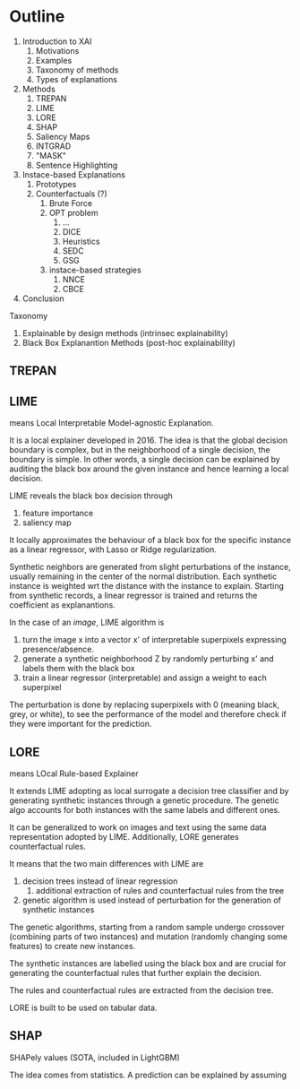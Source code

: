 # Outline

1. Introduction to XAI
	1. Motivations
	2. Examples
	3. Taxonomy of methods
	4. Types of explanations
2. Methods
	1. TREPAN
	2. LIME
	3. LORE
	4. SHAP
	5. Saliency Maps
	6. INTGRAD
	7. "MASK"
	8. Sentence Highlighting
3. Instace-based Explanations
	1. Prototypes
	2. Counterfactuals (?)
		1. Brute Force
		2. OPT problem
			1. ...
			2. DICE
			3. Heuristics
			4. SEDC
			5. GSG
		3. instace-based strategies
			1. NNCE
			2. CBCE
4. Conclusion



Taxonomy
1. Explainable by design methods (intrinsec explainability)
2. Black Box Explanantion Methods (post-hoc explainability)

## TREPAN







## LIME
means Local Interpretable Model-agnostic Explanation.

It is a local explainer developed in 2016.
The idea is that the global decision boundary is complex, but in the neighborhood of a single decision, the boundary is simple. In other words, a single decision can be explained by auditing the black box around the given instance and hence learning a local decision.

LIME reveals the black box decision through
1. feature importance
2. saliency map

It locally approximates the behaviour of a black box for the specific instance as a linear regressor, with Lasso or Ridge regularization.

Synthetic neighbors are generated from slight perturbations of the instance, usually remaining in the center of the normal distribution.
Each synthetic instance is weighted wrt the distance with the instance to explain.
Starting from synthetic records, a linear regressor is trained and returns the coefficient as explanantions.

In the case of an *image*, LIME algorithm is
1. turn the image x into a vector x' of interpretable superpixels expressing presence/absence.
2. generate a synthetic neighborhood Z by randomly perturbing x' and labels them with the black box
3. train a linear regressor (interpretable) and assign a weight to each superpixel

The perturbation is done by replacing superpixels with 0 (meaning black, grey, or white), to see the performance of the model and therefore check if they were important for the prediction.

## LORE
means LOcal Rule-based Explainer

It extends LIME adopting as local surrogate a decision tree classifier and by generating synthetic instances through a genetic procedure. The genetic algo accounts for both instances with the same labels and different ones.

It can be generalized to work on images and text using the same data representation adopted by LIME.
Additionally, LORE generates counterfactual rules.

It means that the two main differences with LIME are
1. decision trees instead of linear regression
	1. additional extraction of rules and counterfactual rules from the tree
2. genetic algorithm is used instead of perturbation for the generation of synthetic instances

The genetic algorithms, starting from a random sample undergo crossover (combining parts of two instances) and mutation (randomly changing some features) to create new instances.

The synthetic instances are labelled using the black box and are crucial for generating the counterfactual rules that further explain the decision.

The rules and counterfactual rules are extracted from the decision tree.

LORE is built to be used on tabular data.

## SHAP
SHAPely values
(SOTA, included in LightGBM)

The idea comes from statistics.
A prediction can be explained by assuming 












